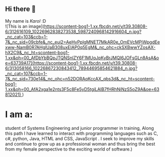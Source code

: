 ## Hi there 👋

My name is *Karol* :D  
![This is an image]([https://scontent-bog1-1.xx.fbcdn.net/v/t39.30808-6/312616109_10226962838273538_5987240968142916604_n.jpg?_nc_cat=103&ccb=1-7&_nc_sid=09cbfe&_nc_eui2=AeHvPplgMNET7MkAR0e_OmEVcMPjWpgdEexww-NamB0R7AHglUaB308uxEIAP0q5EgM&_nc_ohc=ckSXBwwYZosAX-hX2C9&_nc_ht=scontent-bog1-1.xx&oh=00_AfDbYbBQpJTQNSnlZY6F1MUqJpKyBrJMQI6JOFsGLn8AsA&oe=63739A17](https://scontent-bog1-1.xx.fbcdn.net/v/t39.30808-6/313058166_10226867230843412_78944695854621884_n.jpg?_nc_cat=107&ccb=1-7&_nc_sid=730e14&_nc_ohc=n52DORAqKccAX_qbs3d&_nc_ht=scontent-bog1-1.xx&oh=00_AfA2xga1e2nts3F5c8Fe5yD5tgiLAIB7fHRhNiNzS5oZ9A&oe=63812021)
](https://scontent-bog1-1.xx.fbcdn.net/v/t39.30808-6/313058166_10226867230843412_78944695854621884_n.jpg?_nc_cat=107&ccb=1-7&_nc_sid=730e14&_nc_ohc=n52DORAqKccAX_qbs3d&_nc_ht=scontent-bog1-1.xx&oh=00_AfA2xga1e2nts3F5c8Fe5yD5tgiLAIB7fHRhNiNzS5oZ9A&oe=63812021))
# I am a:
student of Systems Engineering and
junior programmer in training,
Along this path I have learned to interact with
programming languages such as C, c#, python, Java, HTML and CSS, JavaScript .
I seek to improve my skills and continue to grow up as a professional woman
and thus bring the best from my female perspective to the exciting world of software.)
